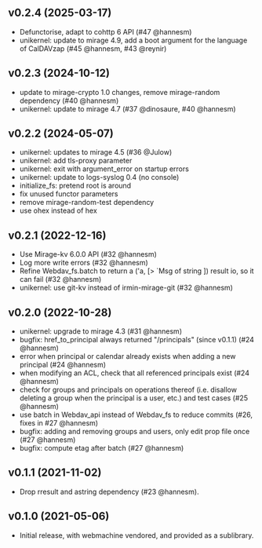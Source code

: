 ## v0.2.4 (2025-03-17)

* Defunctorise, adapt to cohttp 6 API (#47 @hannesm)
* unikernel: update to mirage 4.9, add a boot argument for the language
  of CalDAVzap (#45 @hannesm, #43 @reynir)

## v0.2.3 (2024-10-12)

* update to mirage-crypto 1.0 changes, remove mirage-random dependency
  (#40 @hannesm)
* unikernel: update to mirage 4.7 (#37 @dinosaure, #40 @hannesm)

## v0.2.2 (2024-05-07)

* unikernel: updates to mirage 4.5 (#36 @Julow)
* unikernel: add tls-proxy parameter
* unikernel: exit with argument_error on startup errors
* unikernel: update to logs-syslog 0.4 (no console)
* initialize_fs: pretend root is around
* fix unused functor parameters
* remove mirage-random-test dependency
* use ohex instead of hex

## v0.2.1 (2022-12-16)

* Use Mirage-kv 6.0.0 API (#32 @hannesm)
* Log more write errors (#32 @hannesm)
* Refine Webdav_fs.batch to return a ('a, [> `Msg of string ]) result io, so
  it can fail (#32 @hannesm)
* unikernel: use git-kv instead of irmin-mirage-git (#32 @hannesm)

## v0.2.0 (2022-10-28)

* unikernel: upgrade to mirage 4.3 (#31 @hannesm)
* bugfix: href_to_principal always returned "/principals" (since v0.1.1)
  (#24 @hannesm)
* error when principal or calendar already exists when adding a new principal
  (#24 @hannesm)
* when modifying an ACL, check that all referenced principals exist
  (#24 @hannesm)
* check for groups and principals on operations thereof (i.e. disallow deleting
  a group when the principal is a user, etc.) and test cases (#25 @hannesm)
* use batch in Webdav_api instead of Webdav_fs to reduce commits
  (#26, fixes in #27 @hannesm)
* bugfix: adding and removing groups and users, only edit prop file once
  (#27 @hannesm)
* bugfix: compute etag after batch (#27 @hannesm)

## v0.1.1 (2021-11-02)

* Drop rresult and astring dependency (#23 @hannesm).

## v0.1.0 (2021-05-06)

* Initial release, with webmachine vendored, and provided as a sublibrary.
